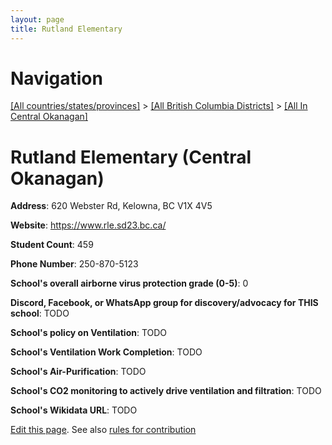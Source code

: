 ```yaml
---
layout: page
title: Rutland Elementary
---
```

# Navigation

[[All countries/states/provinces]](../../..) > [[All British Columbia Districts]](../..) > [[All In Central Okanagan]](..)

# Rutland Elementary (Central Okanagan)

**Address**: 620 Webster Rd, Kelowna, BC V1X 4V5

**Website**: <https://www.rle.sd23.bc.ca/>

**Student Count**: 459

**Phone Number**: 250-870-5123

**School's overall airborne virus protection grade (0-5)**: 0

**Discord, Facebook, or WhatsApp group for discovery/advocacy for THIS school**: TODO

**School's policy on Ventilation**: TODO

**School's Ventilation Work Completion**: TODO

**School's Air-Purification**: TODO

**School's CO2 monitoring to actively drive ventilation and filtration**: TODO

**School's Wikidata URL**: TODO


[Edit this page](https://github.com/ventilate-schools/BC/edit/main/./Central_Okanagan/Rutland_Elementary.md). See also [rules for contribution](../../../contribution-rules/)